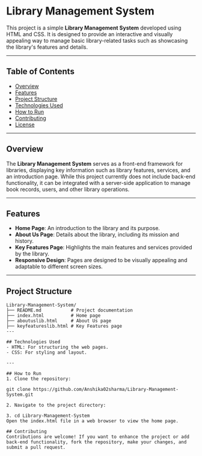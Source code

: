 # Library Management System

This project is a simple **Library Management System** developed using HTML and CSS. It is designed to provide an interactive and visually appealing way to manage basic library-related tasks such as showcasing the library's features and details.

---

## Table of Contents
- [Overview](#overview)
- [Features](#features)
- [Project Structure](#project-structure)
- [Technologies Used](#technologies-used)
- [How to Run](#how-to-run)
- [Contributing](#contributing)
- [License](#license)

---

## Overview

The **Library Management System** serves as a front-end framework for libraries, displaying key information such as library features, services, and an introduction page. While this project currently does not include back-end functionality, it can be integrated with a server-side application to manage book records, users, and other library operations.

---

## Features

- **Home Page**: An introduction to the library and its purpose.
- **About Us Page**: Details about the library, including its mission and history.
- **Key Features Page**: Highlights the main features and services provided by the library.
- **Responsive Design**: Pages are designed to be visually appealing and adaptable to different screen sizes.

---

## Project Structure

```plaintext
Library-Management-System/
├── README.md           # Project documentation
├── index.html          # Home page
├── aboutuslib.html     # About Us page
├── keyfeatureslib.html # Key Features page
---

## Technologies Used
- HTML: For structuring the web pages.
- CSS: For styling and layout.

---

## How to Run
1. Clone the repository:

git clone https://github.com/Anshika02sharma/Library-Management-System.git

2. Navigate to the project directory:

3. cd Library-Management-System
Open the index.html file in a web browser to view the home page.

## Contributing
Contributions are welcome! If you want to enhance the project or add back-end functionality, fork the repository, make your changes, and submit a pull request.
